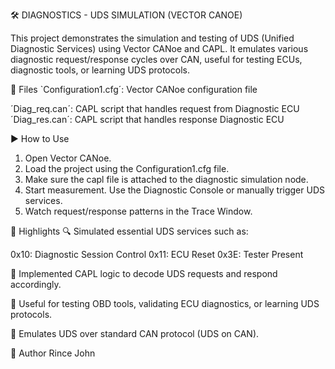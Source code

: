 🛠️ DIAGNOSTICS - UDS SIMULATION (VECTOR CANOE)

This project demonstrates the simulation and testing of UDS (Unified Diagnostic Services) using Vector CANoe and CAPL. It emulates various diagnostic request/response cycles over CAN, useful for testing ECUs, diagnostic tools, or learning UDS protocols.

📁 Files
`Configuration1.cfg´: Vector CANoe configuration file

´Diag_req.can´: CAPL script that handles request from Diagnostic ECU
´Diag_res.can´: CAPL script that handles response Diagnostic ECU


▶️ How to Use
1. Open Vector CANoe.
2. Load the project using the Configuration1.cfg file.
3. Make sure the capl file is attached to the diagnostic simulation node.
4. Start measurement. Use the Diagnostic Console or manually trigger UDS services.
5. Watch request/response patterns in the Trace Window.

🌟 Highlights
🔍 Simulated essential UDS services such as:

0x10: Diagnostic Session Control
0x11: ECU Reset
0x3E: Tester Present

📜 Implemented CAPL logic to decode UDS requests and respond accordingly.

🧪 Useful for testing OBD tools, validating ECU diagnostics, or learning UDS protocols.

🔌 Emulates UDS over standard CAN protocol (UDS on CAN).

👤 Author
Rince John
